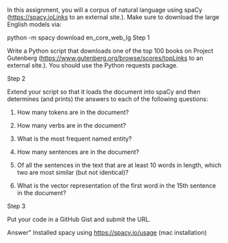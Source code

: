 In this assignment, you will a corpus of natural language using spaCy (https://spacy.ioLinks to an external site.). Make sure to download the large English models via:

python -m spacy download en_core_web_lg
Step 1

Write a Python script that downloads one of the top 100 books on Project Gutenberg (https://www.gutenberg.org/browse/scores/topLinks to an external site.). You should use the Python requests package.

Step 2

Extend your script so that it loads the document into spaCy and then determines (and prints) the answers to each of the following questions:

1. How many tokens are in the document?

2. How many verbs are in the document?

3. What is the most frequent named entity?

4. How many sentences are in the document?

5. Of all the sentences in the text that are at least 10 words in length, which two are most similar (but not identical)?

6. What is the vector representation of the first word in the 15th sentence in the document?

Step 3

Put your code in a GitHub Gist and submit the URL.

Answer"
Installed spacy using https://spacy.io/usage (mac installation)
